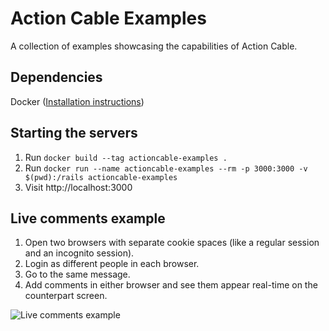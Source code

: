 # Action Cable Examples

A collection of examples showcasing the capabilities of Action Cable.

## Dependencies

Docker ([Installation instructions](https://www.docker.com/community-edition))

## Starting the servers

1. Run `docker build --tag actioncable-examples .`
2. Run `docker run --name actioncable-examples --rm -p 3000:3000 -v $(pwd):/rails actioncable-examples`
4. Visit http://localhost:3000

## Live comments example

1. Open two browsers with separate cookie spaces (like a regular session and an incognito session). 
2. Login as different people in each browser. 
3. Go to the same message.
4. Add comments in either browser and see them appear real-time on the counterpart screen.

![Live comments example](/example.gif?raw=true "Live comments example")
